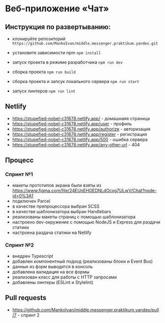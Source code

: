 # Веб-приложение «Чат»

## Инструкция по развертыванию:
- клонируйте репозиторий `https://github.com/MankoIvan/middle.messenger.praktikum.yandex.git`
- уcтановите зависимости npm `npm install`

- запуск проекта в режиме разработчика `npm run dev`
- сборка проекта `npm run build`
- сборка проекта и запсук локального сервера `npm run start`
- запуск линтеров `npm run lint`

## Netlify

- https://stupefied-nobel-c31678.netlify.app/ - домашнаяя страница
- https://stupefied-nobel-c31678.netlify.app/user - профиль
- https://stupefied-nobel-c31678.netlify.app/authorize - авторизация
- https://stupefied-nobel-c31678.netlify.app/register - регистрация
- https://stupefied-nobel-c31678.netlify.app/500 - ошибка сервера
- https://stupefied-nobel-c31678.netlify.app/any-other-url - 404

## Процесс
### Спринт №1
- макеты прототипов экрана были взяты из https://www.figma.com/file/24EUnEHGEDNLdOcxg7ULwV/Chat?node-id=0%3A1
- подключен Parcel
- в качестве препроцессора выбран SCSS
- в качестве шаблонизатора выбран Handlebars
- реализованы макеты страниц с помощью шаблонизатора
- настроено dev-окружение с помощью NodeJS и Express для раздачи статики 
- настроена раздача статики на Netlify

### Спринт №2
- внедрен Typescript
- добавлен компонентный подход (реализованы блоки и Event Bus)
- данные из форм выводятся в консоль
- добавлена валидация на все формы
- реализован класс для работы с HTTP запросами
- добавлены линтеры (ESLint и Stylelint)

## Pull requests
- https://github.com/MankoIvan/middle.messenger.praktikum.yandex/pull/7 - спринт 2 
